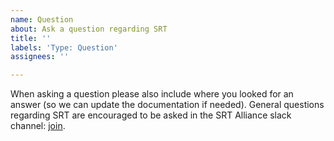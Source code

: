 ```yaml
---
name: Question
about: Ask a question regarding SRT
title: ''
labels: 'Type: Question'
assignees: ''

---
```


When asking a question please also include where you looked for an answer (so we can update the documentation if needed).
General questions regarding SRT are encouraged to be asked in the SRT Alliance slack channel: [join](https://slackin-srtalliance.azurewebsites.net/).
